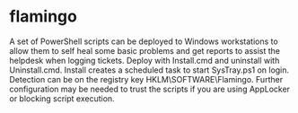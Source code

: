 # flamingo
A set of PowerShell scripts can be deployed to Windows workstations to allow them to self heal some basic problems and get reports to assist the helpdesk when logging tickets. Deploy with Install.cmd and uninstall with Uninstall.cmd. Install creates a scheduled task to start SysTray.ps1 on login. Detection can be on the registry key HKLM\SOFTWARE\Flamingo. Further configuration may be needed to trust the scripts if you are using AppLocker or blocking script execution.
